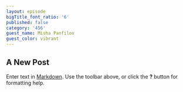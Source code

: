 ```yaml
---
layout: episode
bigTitle_font_ratio: '6'
published: false
category: '456'
guest_name: Misha Panfilov
guest_color: vibrant
---
```

## A New Post

Enter text in [Markdown](http://daringfireball.net/projects/markdown/). Use the toolbar above, or click the **?** button for formatting help.
